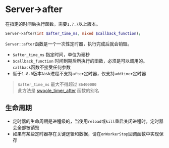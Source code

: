 # Server->after

在指定的时间后执行函数，需要`1.7.7`以上版本。

```php
Server->after(int $after_time_ms, mixed $callback_function);
```
`Server::after`函数是一个一次性定时器，执行完成后就会销毁。

* `$after_time_ms` 指定时间，单位为毫秒
* `$callback_function` 时间到期后所执行的函数，必须是可以调用的。`callback`函数不接受任何参数
* 低于`1.8.0`版本task进程不支持`after`定时器，仅支持`addtimer`定时器

>  `$after_time_ms` 最大不得超过 `86400000`  
> 此方法是 [swoole_timer_after](https://wiki.swoole.com/wiki/page/319.html) 函数的别名  

生命周期
----
* 定时器的生命周期是进程级的，当使用`reload`或`kill`重启关闭进程时，定时器会全部被销毁
* 如果有某些定时器存在关键逻辑和数据，请在`onWorkerStop`回调函数中实现保存
